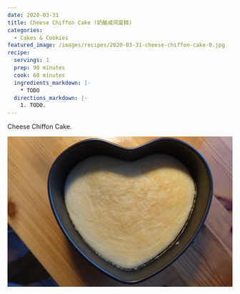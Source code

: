 ```yaml
---
date: 2020-03-31
title: Cheese Chiffon Cake (奶酪戚风蛋糕)
categories:
  - Cakes & Cookies
featured_image: /images/recipes/2020-03-31-cheese-chiffon-cake-0.jpg
recipe:
  servings: 1
  prep: 90 minutes
  cook: 60 minutes
  ingredients_markdown: |-
    * TODO
  directions_markdown: |-
    1. TODO.
---
```

Cheese Chiffon Cake.

![pic](/images/recipes/2020-03-31-cheese-chiffon-cake-1.jpg)